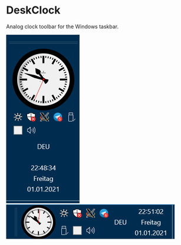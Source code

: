 # DeskClock
Analog clock toolbar for the Windows taskbar.

![Screenshot vertical taskbar](/images/screenshot-vertical-taskbar.png)
![Screenshot horizontal taskbar](/images/screenshot-horizontal-taskbar.png) 
